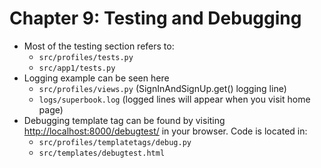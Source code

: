 # Chapter 9: Testing and Debugging

* Most of the testing section refers to:
	- `src/profiles/tests.py`
	- `src/app1/tests.py`
* Logging example can be seen here
	- `src/profiles/views.py` (SignInAndSignUp.get() logging line)
	- `logs/superbook.log` (logged lines will appear when you visit home page)
* Debugging template tag can be found by visiting <http://localhost:8000/debugtest/> in your browser. Code is located in:
	- `src/profiles/templatetags/debug.py`
	- `src/templates/debugtest.html`
